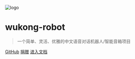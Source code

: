 ![logo](http://hahack-1253537070.file.myqcloud.com/images/wukong-icons/256_256.png)

# wukong-robot

> 一个简单、灵活、优雅的中文语音对话机器人/智能音箱项目

[GitHub](https://github.com/wzpan/wukong-robot/)
[捐赠](donate)
[进入文档](README)
